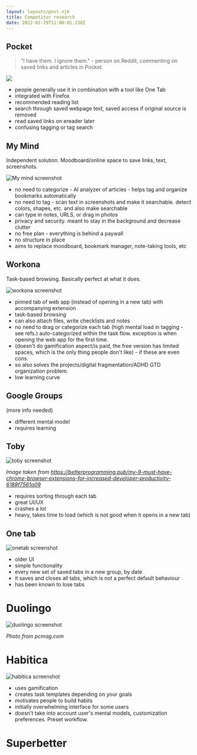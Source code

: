 ```yaml
---
layout: layouts/post.njk
title: Competitor research
date: 2022-01-29T11:06:01.238Z
---
```

## Pocket

> "I have them. I ignore them." - person on Reddit, commenting on saved links and articles in Pocket.

![](/images/screenshot-2022-02-09-at-15-08-50-pocket.png)

* people generally use it in combination with a tool like One Tab
* integrated with Firefox 
* recommended reading list
* search through saved webpage text, saved access if original source is removed
* read saved links on ereader later
* confusing tagging or tag search

## My Mind

Independent solution. Moodboard/online space to save links, text, screenshots.

![My mind screenshot](/images/mymind.jpg "My mind screenshot")

* no need to categorize - AI analyzer of articles - helps tag and organize bookmarks automatically
* no need to tag - scan text in screenshots and make it searchable. detect colors, shapes, etc. and also make searchable
* can type in notes, URLS, or drag in photos 
* privacy and security. meant to stay in the background and decrease clutter
* no free plan - everything is behind a paywall
* no structure in place
* aims to replace moodboard, bookmark manager, note-taking tools, etc

## Workona

Task-based browsing. Basically perfect at what it does.

![workona screenshot](/images/workona.png "workona screenshot")

* pinned tab of web app (instead of opening in a new tab) with accompanying extension
* task-based browsing
* can also attach files, write checklists and notes
* no need to drag or categorize each tab (high mental load in tagging - see refs.) auto-categorized within the task flow. exception is when opening the web app for the first time.
* (doesn't do gamification aspect/is paid, the free version has limited spaces, which is the only thing people don't like) - if these are even cons.
* so also solves the projects/digital fragmentation/ADHD GTD organization problem.
* low learning curve



## Google Groups

 (more info needed)

* different mental model
* requires learning



## Toby

![toby screenshot](/images/toby.jpg "Toby Tabs screenshot")

*Image taken from https://betterprogramming.pub/my-9-must-have-chrome-browser-extensions-for-increased-developer-productivity-6188f7561a09*

* requires sorting through each tab
* great UI/UX
* crashes a lot
* heavy, takes time to load (which is not good when it opens in a new tab)



## One tab

![onetab screenshot](/images/onetab-2.png "onetab screenshot")

* older UI
* simple functionality
* every new set of saved tabs in a new group, by date
* it saves and closes all tabs, which is not a perfect default behaviour
* has been known to lose tabs



# Duolingo

![duolingo screenshot](/images/duolingo.png "duolingo screenshot")

*Photo from pcmag.com*

# Habitica

![habitica screenshot](/images/screenshot-2022-02-09-at-15-13-57-tasks-habitica.png "habitica screenshot")

* uses gamification
* creates task templates depending on your goals
* motivates people to build habits
* initially overwhelming interface for some users
* doesn't take into account user's mental models, customization preferences. Preset workflow.



# Superbetter